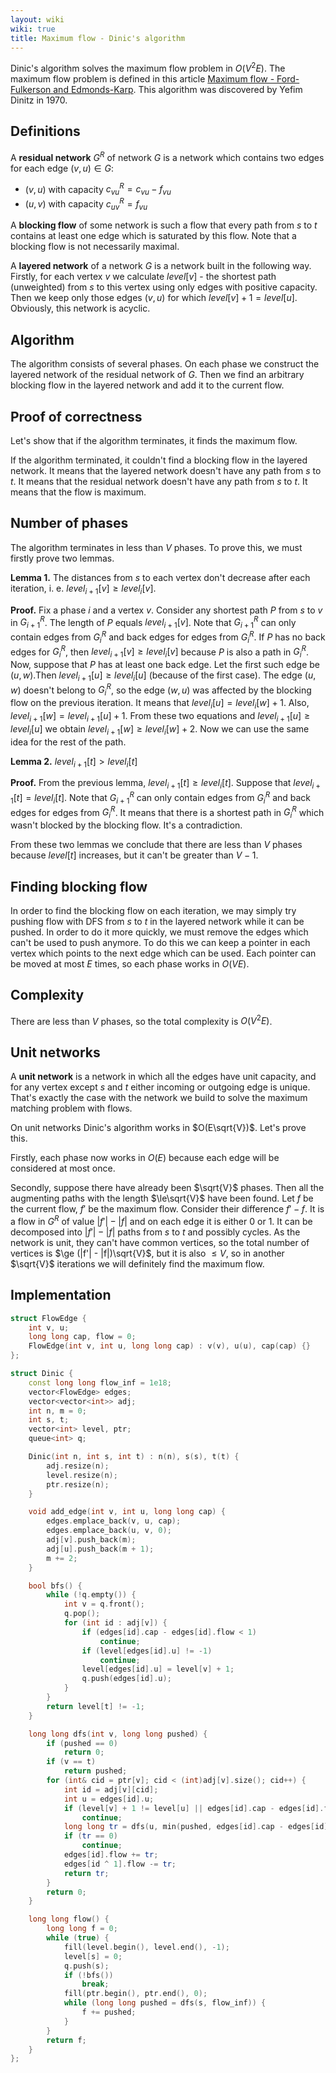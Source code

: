```yaml
---
layout: wiki
wiki: true
title: Maximum flow - Dinic's algorithm
---
```



Dinic's algorithm solves the maximum flow problem in $O(V^2E)$. The maximum flow problem is defined in this article [Maximum flow - Ford-Fulkerson and Edmonds-Karp](../graph/edmonds_karp). This algorithm was discovered by Yefim Dinitz in 1970.

## Definitions

A **residual network** $G^R$ of network $G$ is a network which contains two edges for each edge $(v, u)\in G$:<br>

- $(v, u)$ with capacity $c_{vu}^R = c_{vu} - f_{vu}$
- $(u, v)$ with capacity $c_{uv}^R = f_{vu}$

A **blocking flow** of some network is such a flow that every path from $s$ to $t$ contains at least one edge which is saturated by this flow. Note that a blocking flow is not necessarily maximal.

A **layered network** of a network $G$ is a network built in the following way. Firstly, for each vertex $v$ we calculate $level[v]$ - the shortest path (unweighted) from $s$ to this vertex using only edges with positive capacity. Then we keep only those edges $(v, u)$ for which $level[v] + 1 = level[u]$. Obviously, this network is acyclic.

## Algorithm

The algorithm consists of several phases. On each phase we construct the layered network of the residual network of $G$. Then we find an arbitrary blocking flow in the layered network and add it to the current flow.

## Proof of correctness

Let's show that if the algorithm terminates, it finds the maximum flow.

If the algorithm terminated, it couldn't find a blocking flow in the layered network. It means that the layered network doesn't have any path from $s$ to $t$.  It means that the residual network doesn't have any path from $s$ to $t$. It means that the flow is maximum.

## Number of phases

The algorithm terminates in less than $V$ phases. To prove this, we must firstly prove two lemmas.

**Lemma 1.** The distances from $s$ to each vertex don't decrease after each iteration, i. e. $level_{i+1}[v] \ge level_i[v]$.

**Proof.** Fix a phase $i$ and a vertex $v$. Consider any shortest path $P$ from $s$ to $v$ in $G_{i+1}^R$. The length of $P$ equals $level_{i+1}[v]$. Note that $G_{i+1}^R$ can only contain edges from $G_i^R$ and back edges for edges from $G_i^R$. If $P$ has no back edges for $G_i^R$, then $level_{i+1}[v] \ge level_i[v]$ because $P$ is also a path in $G_i^R$. Now, suppose that $P$ has at least one back edge. Let the first such edge be $(u, w)$.Then $level_{i+1}[u] \ge level_i[u]$ (because of the first case). The edge $(u, w)$ doesn't belong to $G_i^R$, so the edge $(w, u)$ was affected by the blocking flow on the previous iteration. It means that $level_i[u] = level_i[w] + 1$. Also, $level_{i+1}[w] = level_{i+1}[u] + 1$. From these two equations and $level_{i+1}[u] \ge level_i[u]$ we obtain $level_{i+1}[w] \ge level_i[w] + 2$. Now we can use the same idea for the rest of the path.

**Lemma 2.** $level_{i+1}[t] > level_i[t]$

**Proof.** From the previous lemma, $level_{i+1}[t] \ge level_i[t]$. Suppose that $level_{i+1}[t] = level_i[t]$. Note that $G_{i+1}^R$ can only contain edges from $G_i^R$ and back edges for edges from $G_i^R$. It means that there is a shortest path in $G_i^R$ which wasn't blocked by the blocking flow. It's a contradiction.

From these two lemmas we conclude that there are less than $V$ phases because $level[t]$ increases, but it can't be greater than $V - 1$.

## Finding blocking flow

In order to find the blocking flow on each iteration, we may simply try pushing flow with DFS from $s$ to $t$ in the layered network while it can be pushed. In order to do it more quickly, we must remove the edges which can't be used to push anymore. To do this we can keep a pointer in each vertex which points to the next edge which can be used. Each pointer can be moved at most $E$ times, so each phase works in $O(VE)$.

## Complexity

There are less than $V$ phases, so the total complexity is $O(V^2E)$.

## Unit networks

A **unit network** is a network in which all the edges have unit capacity, and for any vertex except $s$ and $t$ either incoming or outgoing edge is unique. That's exactly the case with the network we build to solve the maximum matching problem with flows.

On unit networks Dinic's algorithm works in $O(E\sqrt{V})$. Let's prove this.

Firstly, each phase now works in $O(E)$ because each edge will be considered at most once.

Secondly, suppose there have already been $\sqrt{V}$ phases. Then all the augmenting paths with the length $\le\sqrt{V}$ have been found. Let $f$ be the current flow, $f'$ be the maximum flow. Consider their difference $f' - f$. It is a flow in $G^R$ of value $|f'| - |f|$ and on each edge it is either $0$ or $1$. It can be decomposed into $|f'| - |f|$ paths from $s$ to $t$ and possibly cycles. As the network is unit, they can't have common vertices, so the total number of vertices is $\ge (|f'| - |f|)\sqrt{V}$, but it is also $\le V$, so in another $\sqrt{V}$ iterations we will definitely find the maximum flow.

## Implementation

```cpp
struct FlowEdge {
    int v, u;
    long long cap, flow = 0;
    FlowEdge(int v, int u, long long cap) : v(v), u(u), cap(cap) {}
};

struct Dinic {
    const long long flow_inf = 1e18;
    vector<FlowEdge> edges;
    vector<vector<int>> adj;
    int n, m = 0;
    int s, t;
    vector<int> level, ptr;
    queue<int> q;

    Dinic(int n, int s, int t) : n(n), s(s), t(t) {
        adj.resize(n);
        level.resize(n);
        ptr.resize(n);
    }

    void add_edge(int v, int u, long long cap) {
        edges.emplace_back(v, u, cap);
        edges.emplace_back(u, v, 0);
        adj[v].push_back(m);
        adj[u].push_back(m + 1);
        m += 2;
    }

    bool bfs() {
        while (!q.empty()) {
            int v = q.front();
            q.pop();
            for (int id : adj[v]) {
                if (edges[id].cap - edges[id].flow < 1)
                    continue;
                if (level[edges[id].u] != -1)
                    continue;
                level[edges[id].u] = level[v] + 1;
                q.push(edges[id].u);
            }
        }
        return level[t] != -1;
    }

    long long dfs(int v, long long pushed) {
        if (pushed == 0)
            return 0;
        if (v == t)
            return pushed;
        for (int& cid = ptr[v]; cid < (int)adj[v].size(); cid++) {
            int id = adj[v][cid];
            int u = edges[id].u;
            if (level[v] + 1 != level[u] || edges[id].cap - edges[id].flow < 1)
                continue;
            long long tr = dfs(u, min(pushed, edges[id].cap - edges[id].flow));
            if (tr == 0)
                continue;
            edges[id].flow += tr;
            edges[id ^ 1].flow -= tr;
            return tr;
        }
        return 0;
    }

    long long flow() {
        long long f = 0;
        while (true) {
            fill(level.begin(), level.end(), -1);
            level[s] = 0;
            q.push(s);
            if (!bfs())
                break;
            fill(ptr.begin(), ptr.end(), 0);
            while (long long pushed = dfs(s, flow_inf)) {
                f += pushed;
            }
        }
        return f;
    }
};
```


